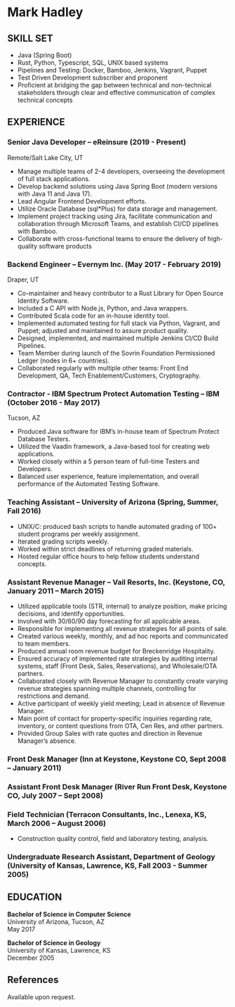# Mark Hadley

## SKILL SET
- Java (Spring Boot)
- Rust, Python, Typescript, SQL, UNIX based systems
- Pipelines and Testing: Docker, Bamboo, Jenkins, Vagrant, Puppet
- Test Driven Development subscriber and proponent
- Proficient at bridging the gap between technical and non-technical stakeholders through clear and effective communication of complex technical concepts

## EXPERIENCE
### Senior Java Developer – eReinsure (2019 - Present)
Remote/Salt Lake City, UT
- Manage multiple teams of 2-4 developers, overseeing the development of full stack applications.
- Develop backend solutions using Java Spring Boot (modern versions with Java 11 and Java 17).
- Lead Angular Frontend Development efforts.
- Utilize Oracle Database (sql*Plus) for data storage and management.
- Implement project tracking using Jira, facilitate communication and collaboration through Microsoft Teams, and establish CI/CD pipelines with Bamboo.
- Collaborate with cross-functional teams to ensure the delivery of high-quality software products

### Backend Engineer – Evernym Inc. (May 2017 - February 2019)
Draper, UT
- Co-maintainer and heavy contributor to a Rust Library for Open Source Identity Software.
- Included a C API with Node.js, Python, and Java wrappers.
- Contributed Scala code for an in-house identity tool.
- Implemented automated testing for full stack via Python, Vagrant, and Puppet; adjusted and maintained to assure product quality.
- Designed, implemented, and maintained multiple Jenkins CI/CD Build Pipelines.
- Team Member during launch of the Sovrin Foundation Permissioned Ledger (nodes in 6+ countries).
- Collaborated regularly with multiple other teams: Front End Development, QA, Tech Enablement/Customers, Cryptography.

### Contractor - IBM Spectrum Protect Automation Testing – IBM (October 2016 - May 2017)
Tucson, AZ
- Produced Java software for IBM’s in-house team of Spectrum Protect Database Testers.
- Utilized the Vaadin framework, a Java-based tool for creating web applications.
- Worked closely within a 5 person team of full-time Testers and Developers.
- Balanced user experience, feature implementation, and overall performance of the Automated Testing Software.

### Teaching Assistant – University of Arizona (Spring, Summer, Fall 2016)
- UNIX/C: produced bash scripts to handle automated grading of 100+ student programs per weekly assignment.
- Iterated grading scripts weekly.
- Worked within strict deadlines of returning graded materials.
- Hosted regular office hours to help fellow students understand concepts.

### Assistant Revenue Manager – Vail Resorts, Inc. (Keystone, CO, January 2011 – March 2015)
- Utilized applicable tools (STR, internal) to analyze position, make pricing decisions, and identify opportunities.
- Involved with 30/60/90 day forecasting for all applicable areas.
- Responsible for implementing all revenue strategies for all points of sale.
- Created various weekly, monthly, and ad hoc reports and communicated to team members.
- Produced annual room revenue budget for Breckenridge Hospitality.
- Ensured accuracy of implemented rate strategies by auditing internal systems, staff (Front Desk, Sales, Reservations), and Wholesale/OTA partners.
- Collaborated closely with Revenue Manager to constantly create varying revenue strategies spanning multiple channels, controlling for restrictions and demand.
- Active participant of weekly yield meeting; Lead in absence of Revenue Manager.
- Main point of contact for property-specific inquiries regarding rate, inventory, or content questions from OTA, Cen Res, and other partners.
- Provided Group Sales with rate quotes and direction in Revenue Manager’s absence.

### Front Desk Manager (Inn at Keystone, Keystone CO, Sept 2008 – January 2011)

### Assistant Front Desk Manager (River Run Front Desk, Keystone CO, July 2007 – Sept 2008)

### Field Technician (Terracon Consultants, Inc., Lenexa, KS, March 2006 – August 2006)
- Construction quality control, field and laboratory testing, analysis.

### Undergraduate Research Assistant, Department of Geology (University of Kansas, Lawrence, KS, Fall 2003 - Summer 2005)

## EDUCATION
**Bachelor of Science in Computer Science**  
University of Arizona, Tucson, AZ  
May 2017

**Bachelor of Science in Geology**  
University of Kansas, Lawrence, KS  
December 2005

## References
Available upon request.

